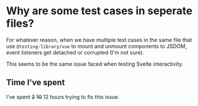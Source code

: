 # Why are some test cases in seperate files?

For whatever reason, when we have multiple test cases in the same file that use `@testing-library/vue` to mount and unmount components to JSDOM, event listeners get detached or corrupted (I'm not sure).

This seems to be the same issue faced when testing Svelte interactivity.

## Time I've spent

I've spent ~~2~~ ~~10~~ 12 hours trying to fix this issue.
